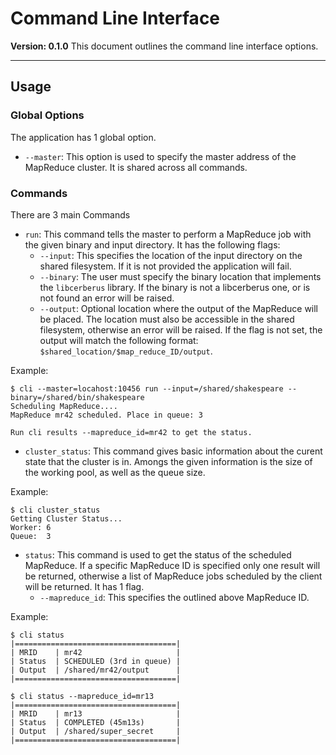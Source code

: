 Command Line Interface
======================

**Version: 0.1.0**
This document outlines the command line interface options.

---

## Usage

### Global Options

The application has 1 global option.

* `--master`: This option is used to specify the master address of the
  MapReduce cluster. It is shared across all commands.

### Commands

There are 3 main Commands

* `run`: This command tells the master to perform a MapReduce job with the
  given binary and input directory. It has the following flags:
  * `--input`: This specifies the location of the input directory on the
    shared filesystem. If it is not provided the application will fail.
  * `--binary`: The user must specify the binary location that implements the
    `libcerberus` library. If the binary is not a libcerberus one, or is not
    found an error will be raised.
  * `--output`: Optional location where the output of the MapReduce will be
    placed. The location must also be accessible in the shared filesystem,
    otherwise an error will be raised. If the flag is not set, the output
    will match the following format: `$shared_location/$map_reduce_ID/output`.

Example:
```
$ cli --master=locahost:10456 run --input=/shared/shakespeare --binary=/shared/bin/shakespeare
Scheduling MapReduce....
MapReduce mr42 scheduled. Place in queue: 3

Run cli results --mapreduce_id=mr42 to get the status.
```

* `cluster_status`: This command gives basic information about the curent
  state that the cluster is in. Amongs the given information is the size of
  the working pool, as well as the queue size.

Example:
```
$ cli cluster_status
Getting Cluster Status...
Worker: 6
Queue:  3
```

* `status`: This command is used to get the status of the scheduled MapReduce.
  If a specific MapReduce ID is specified only one result will be returned, 
  otherwise a list of MapReduce jobs scheduled by the client will be returned.
  It has 1 flag.
  * `--mapreduce_id`: This specifies the outlined above MapReduce ID.

Example:
```
$ cli status
|====================================|
| MRID    | mr42                     |
| Status  | SCHEDULED (3rd in queue) |
| Output  | /shared/mr42/output      |
|====================================|

$ cli status --mapreduce_id=mr13
|====================================|
| MRID    | mr13                     |
| Status  | COMPLETED (45m13s)       |
| Output  | /shared/super_secret     |
|====================================|
```
